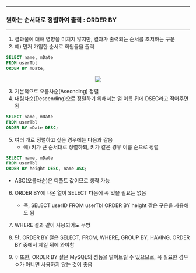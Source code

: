-----
### 원하는 순서대로 정렬하여 출력 : ORDER BY
-----
1. 결과물에 대해 영향을 미치지 않지만, 결과가 출력되는 순서를 조저하는 구문
2. 예) 먼저 가입한 순서로 회원들을 출력
```sql
SELECT name, mDate
FROM userTbl
ORDER BY mDate;
```
<div align="center">
<img src="https://github.com/sooyounghan/Data-Base/assets/34672301/a52eaee0-d972-4713-973a-e8fbd70073aa">
</div>

3. 기본적으로 오름차순(Asecnding) 정렬
4. 내림차순(Descending)으로 정렬하기 위해서는 열 이름 뒤에 DSEC라고 적어주면 됨
```sql
SELECT name, mDate
FROM userTbl
ORDER BY mDate DESC;
```

5. 여러 개로 정렬하고 싶은 경우에는 다음과 같음
   - 예) 키가 큰 순서대로 정렬하되, 키가 같은 경우 이름 순으로 정렬
```sql
SELECT name, mDate
FROM userTbl
ORDER BY height DESC, name ASC;
```
  - ASC(오름차순)은 디폴트 값이므로 생략 가능

6. ORDER BY에 나온 열이 SELECT 다음에 꼭 있을 필요는 없음
   - 즉, SELECT userID FROM userTbl ORDER BY height 같은 구문을 사용해도 됨

7. WHERE 절과 같이 사용되어도 무방
8. 단, ORDER BY 절은 SELECT, FROM, WHERE, GROUP BY, HAVING, ORDER BY 중에서 제일 뒤에 와야함
9. 💡 또한, ORDER BY 절은 MySQL의 성능을 떨어트릴 수 있으므로, 꼭 필요한 경우ㅇ가 아니면 사용하지 않는 것이 좋음
